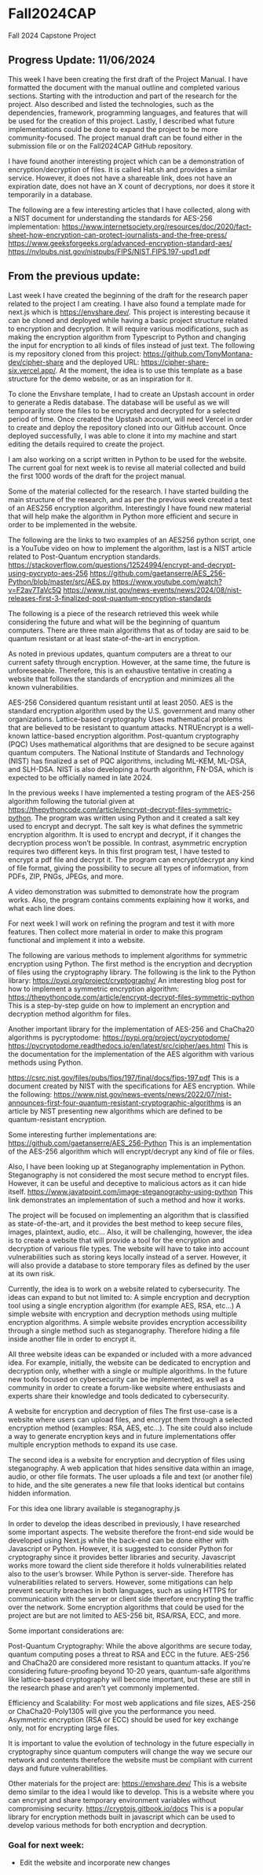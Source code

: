 # Fall2024CAP
Fall 2024 Capstone Project

## Progress Update: 11/06/2024

This week I have been creating the first draft of the Project Manual. I have formatted the document with the manual outline and completed various sections. Starting with the introduction and part of the research for the project. Also described and listed the technologies, such as the dependencies, framework, programming languages, and features that will be used for the creation of this project. Lastly, I described what future implementations could be done to expand the project to be more community-focused. The project manual draft can be found either in the submission file or on the Fall2024CAP GitHub repository.

I have found another interesting project which can be a demonstration of encryption/decryption of files. It is called Hat.sh and provides a similar service. However, it does not have a shareable link, does not have an expiration date, does not have an X count of decryptions, nor does it store it temporarily in a database.

The following are a few interesting articles that I have collected, along with a NIST document for understanding the standards for AES-256 implementation:
https://www.internetsociety.org/resources/doc/2020/fact-sheet-how-encryption-can-protect-journalists-and-the-free-press/ 
https://www.geeksforgeeks.org/advanced-encryption-standard-aes/ 
https://nvlpubs.nist.gov/nistpubs/FIPS/NIST.FIPS.197-upd1.pdf 

## From the previous update:
Last week I have created the beginning of the draft for the research paper related to the project I am creating. I have also found a template made for next.js which is https://envshare.dev/. This project is interesting because it can be cloned and deployed while having a basic project structure related to encryption and decryption. It will require various modifications, such as making the encryption algorithm from Typescript to Python and changing the input for encryption to all kinds of files instead of just text. The following is my repository cloned from this project: https://github.com/TonyMontana-dev/cipher-share and the deployed URL: https://cipher-share-six.vercel.app/. At the moment, the idea is to use this template as a base structure for the demo website, or as an inspiration for it. 

To clone the Envshare template, I had to create an Upstash account in order to generate a Redis database. The database will be useful as we will temporarily store the files to be encrypted and decrypted for a selected period of time. Once created the Upstash account, will need Vercel in order to create and deploy the repository cloned into our GitHub account. Once deployed successfully, I was able to clone it into my machine and start editing the details required to create the project.

I am also working on a script written in Python to be used for the website. The current goal for next week is to revise all material collected and build the first 1000 words of the draft for the project manual.

 Some of the material collected for the research. I have started building the main structure of the research, and as per the previous week created a test of an AES256 encryption algorithm. Interestingly I have found new material that will help make the algorithm in Python more efficient and secure in order to be implemented in the website.

The following are the links to two examples of an AES256 python script, one is a YouTube video on how to implement the algorithm, last is a NIST article related to Post-Quantum encryption standards.
https://stackoverflow.com/questions/12524994/encrypt-and-decrypt-using-pycrypto-aes-256 
https://github.com/gaetanserre/AES_256-Python/blob/master/src/AES.py 
https://www.youtube.com/watch?v=F2av7TaVc5Q 
https://www.nist.gov/news-events/news/2024/08/nist-releases-first-3-finalized-post-quantum-encryption-standards 

The following is a piece of the research retrieved this week while considering the future and what will be the beginning of quantum computers.
There are three main algorithms that as of today are said to be quantum resistant or at least state-of-the-art in encryption.

As noted in previous updates, quantum computers are a threat to our current safety through encryption. However, at the same time, the future is unforeseeable.
Therefore, this is an exhaustive tentative in creating a website that follows the standards of encryption and minimizes all the known vulnerabilities.

AES-256
Considered quantum resistant until at least 2050. AES is the standard encryption algorithm used by the U.S. government and many other organizations. 
Lattice-based cryptography
Uses mathematical problems that are believed to be resistant to quantum attacks. NTRUEncrypt is a well-known lattice-based encryption algorithm. 
Post-quantum cryptography (PQC)
Uses mathematical algorithms that are designed to be secure against quantum computers. The National Institute of Standards and Technology (NIST) has finalized a set of PQC algorithms, including ML-KEM, ML-DSA, and SLH-DSA. NIST is also developing a fourth algorithm, FN-DSA, which is expected to be officially named in late 2024. 

In the previous weeks I have implemented a testing program of the AES-256 algorithm following the tutorial given at https://thepythoncode.com/article/encrypt-decrypt-files-symmetric-python. The program was written using Python and it created a salt key used to encrypt and decrypt. The salt key is what defines the symmetric encryption algorithm. It is used to encrypt and decrypt, if it changes the decryption process won’t be possible. In contrast, asymmetric encryption requires two different keys. In this first program test, I have tested to encrypt a pdf file and decrypt it. The program can encrypt/decrypt any kind of file format, giving the possibility to secure all types of information, from PDFs, ZIP, PNGs, JPEGs, and more.

A video demonstration was submitted to demonstrate how the program works. Also, the program contains comments explaining how it works, and what each line does.

For next week I will work on refining the program and test it with more features. Then collect more material in order to make this program functional and implement it into a website.

The following are various methods to implement algorithms for symmetric encryption using Python. The first method is the encryption and decryption of files using the cryptography library. The following is the link to the Python library: https://pypi.org/project/cryptography/ 
An interesting blog post for how to implement a symmetric encryption algorithm: https://thepythoncode.com/article/encrypt-decrypt-files-symmetric-python 
This is a step-by-step guide on how to implement an encryption and decryption method algorithm for files. 

Another important library for the implementation of AES-256 and ChaCha20 algorithms is pycryptodome: https://pypi.org/project/pycryptodome/ 
https://pycryptodome.readthedocs.io/en/latest/src/cipher/aes.html This is the documentation for the implementation of the AES algorithm with various methods using Python.

https://csrc.nist.gov/files/pubs/fips/197/final/docs/fips-197.pdf This is a document created by NIST with the specifications for AES encryption. While the following: https://www.nist.gov/news-events/news/2022/07/nist-announces-first-four-quantum-resistant-cryptographic-algorithms is an article by NIST presenting new algorithms which are defined to be quantum-resistant encryption.

Some interesting further implementations are: 
https://github.com/gaetanserre/AES_256-Python This is an implementation of the AES-256 algorithm which will encrypt/decrypt any kind of file or files.

Also, I have been looking up at Steganography implementation in Python. Steganography is not considered the most secure method to encrypt files. However, it can be useful and deceptive to malicious actors as it can hide itself. https://www.javatpoint.com/image-steganography-using-python This link demonstrates an implementation of such a method and how it works. 

The project will be focused on implementing an algorithm that is classified as state-of-the-art, and it provides the best method to keep secure files, images, plaintext, audio, etc…
Also, it will be challenging, however, the idea is to create a website that will provide a tool for the encryption and decryption of various file types. The website will have to take into account vulnerabilities such as storing keys locally instead of a server. However, it will also provide a database to store temporary files as defined by the user at its own risk. 

Currently, the idea is to work on a website related to cybersecurity.
The ideas can expand to but not limited to:
A simple encryption and decryption tool using a single encryption algorithm (for example AES, RSA, etc…)
A simple website with encryption and decryption methods using multiple encryption algorithms.
A simple website provides encryption accessibility through a single method such as steganography. Therefore hiding a file inside another file in order  to encrypt it.

All three website ideas can be expanded or included with a more advanced idea. For example, initially, the website can be dedicated to encryption and decryption only, whether with a single or multiple algorithms. In the future new tools focused on cybersecurity can be implemented, as well as a community in order to create a forum-like website where enthusiasts and experts share their knowledge and tools dedicated to cybersecurity.

A website for encryption and decryption of files
The first use-case is a website where users can upload files, and encrypt them through a selected encryption method (examples: RSA, AES, etc…). The site could also include a way to generate encryption keys and in future implementations offer multiple encryption methods to expand its use case.

The second idea is a website for encryption and decryption of files using steganography.
A web application that hides sensitive data within an image, audio, or other file formats. The user uploads a file and text (or another file) to hide, and the site generates a new file that looks identical but contains hidden information.

For this idea one library available is steganography.js

In order to develop the ideas described in previously, I have researched some important aspects. The website therefore the front-end side would be developed using Next.js while the back-end can be done either with Javascript or Python. However, it is suggested to consider Python for cryptography since it provides better libraries and security. Javascript works more toward the client side therefore it holds vulnerabilities related also to the user’s browser. While Python is server-side. Therefore has vulnerabilities related to servers. However, some mitigations can help prevent security breaches in both languages, such as using HTTPS for communication with the server or client side therefore encrypting the traffic over the network. Some encryption algorithms that could be used for the project are but are not limited to AES-256 bit, RSA/RSA, ECC, and more. 

Some important considerations are:

Post-Quantum Cryptography: While the above algorithms are secure today, quantum computing poses a threat to RSA and ECC in the future. AES-256 and ChaCha20 are considered more resistant to quantum attacks. If you're considering future-proofing beyond 10-20 years, quantum-safe algorithms like lattice-based cryptography will become important, but these are still in the research phase and aren't yet commonly implemented.

Efficiency and Scalability: For most web applications and file sizes, AES-256 or ChaCha20-Poly1305 will give you the performance you need. Asymmetric encryption (RSA or ECC) should be used for key exchange only, not for encrypting large files.

It is important to value the evolution of technology in the future especially in cryptography since quantum computers will change the way we secure our network and contents therefore the website must be compliant with current days and future vulnerabilities.

Other materials for the project are:
https://envshare.dev/ This is a website demo similar to the idea I would like to develop. This is a website where you can encrypt and share temporary environment variables without compromising security. 
https://cryptojs.gitbook.io/docs This is a popular library for encryption methods built in javascript which can be used to develop various methods for both encryption and decryption.

### Goal for next week:
   - Edit the website and incorporate new changes
